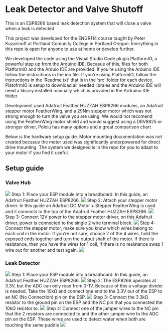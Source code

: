 # Leak Detector and Valve Shutoff
This is an ESP8266 based leak detection system that will close a valve when a leak is detected

This project was developed for the ENGR114 course taught by Peter Kazarinoff at Portland Comunity College in Portland Oregon. Everything in this repo is open for anyone to use at home or develop further.

We developed the code using the Visual Studio Code plugin PlatformIO, a powerful step up from the Arduino IDE. Becasue of this, files for both PlatformIO and the Arduio IDE are provided. If you’re using the Arduino IDE follow the instructions in the ino file. If you’re using PlatformIO, follow the instructions in the ‘Readme.txt’ that is in the ‘src’ folder for each device. PlatofrmIO is setup to download all needed libraies and the Arduino IDE will need a library installed manually which is provided in the Ardruino IDE folder.

Development used Adafruit Feather HUZZAH ESP8266 modules, an Adafruit stepper motor FeatherWing, and a 29Nm stepper motor which was not strong enough to turn the valve you are using. We would not recomend using the FeatherWing motor shield and would suggest using a DRV8825 or stronger driver, Pololu has many options and a great comparison chart

Below is the hardware setup guide. Motor mounting documentation was not created becasue the motor used was significantly underpowered for direct drive mounting. The system we designed is in the repo for you to adapt to your motor if you find it useful.

## Setup guide

### Valve Hub
![](/Images/Valve%20Hub/ValveHub.png)
Step 1: Place your ESP module into a breadboard. In this guide, an Adafruit Feather HUZZAH ESP8266.
![](/Images/Valve%20Hub/1.jpg)
Step 2: Attach your stepper motor driver. In this guide an Adafruit DC Motor + Stepper FeatherWing is used and it connects to the top of the Adafruit Feather HUZZAH ESP8266.
![](/Images/Valve%20Hub/2.jpg)
Step 3: Connect 12V power to the stepper motor driver, on this Adafruit driver, power is connected to the single 2 wire terminal block.
![](/Images/Valve%20Hub/3.jpg)
Step 4: Connect the stepper motor, make sure you know which wires belong to each coil in the motor. If you’re not sure, choose 2 of the 4 wires, hold the exposed ends together and turn the output shaft of the motor. If there is resistance, then you have the wires for 1 coil, if there is no resistance swap 1 wire out for another and test again.
![](/Images/Valve%20Hub/4.jpg)

### Leak Detector
![](/Images/Leak%20Detector/LeakDetector.png)
Step 1: Place your ESP module into a breadboard. In this guide, an Adafruit Feather HUZZAH ESP8266.
![](/Images/Leak%20Detector/1.jpg)
Step 2: The ESP8266 operates at 3.3V, but the ADC can only read from 0-1V. Because of this a voltage divider is needed. Take the 10kΩ and connect one end to the 3.3V out of the ESP to an NC (No Connection) pin on the ESP.
![](/Images/Leak%20Detector/2.jpg)
Step 3: Connect the 3.3kΩ resistor to the ground pin on the ESP and the NC pin that you connected the 10kΩ resistor to.
![](/Images/Leak%20Detector/3.jpg)
Step 4: Connect one of the jumper wires to the NC pin that the 2 resistors are connected to and the other jumper wire to the ADC pin on the ESP. These wires are used to detect water when both are touching the same puddle
![](/Images/Leak%20Detector/4.jpg)
